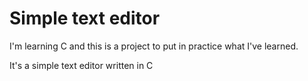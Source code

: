 # Simple text editor

I'm learning C and this is a project to put in practice what I've learned.

It's a simple text editor written in C 
